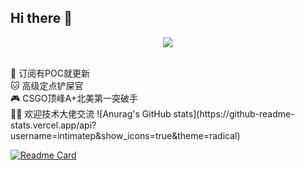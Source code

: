 ## Hi there 👋

<p align="center">
<img src="https://capsule-render.vercel.app/api?type=waving&color=timeGradient&height=300&&section=header&text=intimatep&fontSize=90&fontAlign=50&fontAlignY=30&desc=脚本小子的安全屋&descAlign=50&descSize=30&descAlignY=60&animation=twinkling" />
</p>
<br>🎄 订阅有POC就更新
<br>🐱 高级定点铲屎官
<br>🎮 CSGO顶峰A+北美第一突破手
<br>💁‍♂️ 欢迎技术大佬交流
                                 ![Anurag's GitHub stats](https://github-readme-stats.vercel.app/api?username=intimatep&show_icons=true&theme=radical)

[![Readme Card](https://github-readme-stats.vercel.app/api/pin/?username=anuraghazra&repo=github-readme-stats)](https://github.com/anuraghazra/github-readme-stats)
